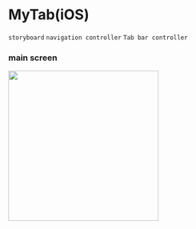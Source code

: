 # MyTab(iOS)

`storyboard` `navigation controller` `Tab bar controller`

### main screen

<img src="" width="300"/>

